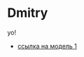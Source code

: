 # Dmitry
yo!

* [ссылка на модель 1](https://github.com/Weasley8/Dmitry/blob/master/lr1/model.html)

